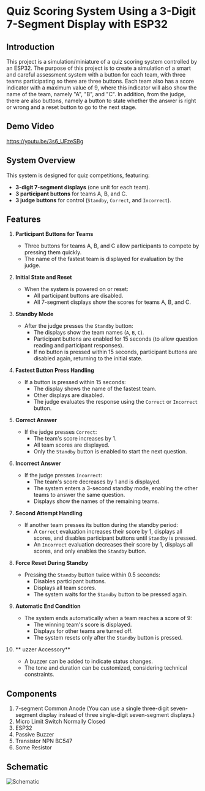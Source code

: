 # Quiz Scoring System Using a 3-Digit 7-Segment Display with ESP32
## Introduction
This project is a simulation/miniature of a quiz scoring system controlled by an ESP32. The purpose of this project is to create a simulation of a smart and careful assessment system with a button for each team, with three teams participating so there are three buttons. Each team also has a score indicator with a maximum value of 9, where this indicator will also show the name of the team, namely "A", "B", and "C". In addition, from the judge, there are also buttons, namely a button to state whether the answer is right or wrong and a reset button to go to the next stage.
## Demo Video
https://youtu.be/3s6_UFzeSBg

## System Overview
This system is designed for quiz competitions, featuring:
- **3-digit 7-segment displays** (one unit for each team).
- **3 participant buttons** for teams A, B, and C.
- **3 judge buttons** for control (`Standby`, `Correct`, and `Incorrect`).

## Features
1. **Participant Buttons for Teams**  
   - Three buttons for teams A, B, and C allow participants to compete by pressing them quickly.  
   - The name of the fastest team is displayed for evaluation by the judge.

2. **Initial State and Reset**  
   - When the system is powered on or reset:
     - All participant buttons are disabled.
     - All 7-segment displays show the scores for teams A, B, and C.

3. **Standby Mode**  
   - After the judge presses the `Standby` button:
     - The displays show the team names (`A`, `B`, `C`).
     - Participant buttons are enabled for 15 seconds (to allow question reading and participant responses).  
     - If no button is pressed within 15 seconds, participant buttons are disabled again, returning to the initial state.

4. **Fastest Button Press Handling**  
   - If a button is pressed within 15 seconds:
     - The display shows the name of the fastest team.
     - Other displays are disabled.
     - The judge evaluates the response using the `Correct` or `Incorrect` button.

5. **Correct Answer**  
   - If the judge presses `Correct`:
     - The team's score increases by 1.
     - All team scores are displayed.
     - Only the `Standby` button is enabled to start the next question.

6. **Incorrect Answer**  
   - If the judge presses `Incorrect`:
     - The team's score decreases by 1 and is displayed.
     - The system enters a 3-second standby mode, enabling the other teams to answer the same question.
     - Displays show the names of the remaining teams.

7. **Second Attempt Handling**  
   - If another team presses its button during the standby period:
     - A `Correct` evaluation increases their score by 1, displays all scores, and disables participant buttons until `Standby` is pressed.
     - An `Incorrect` evaluation decreases their score by 1, displays all scores, and only enables the `Standby` button.

8. **Force Reset During Standby**  
   - Pressing the `Standby` button twice within 0.5 seconds:
     - Disables participant buttons.
     - Displays all team scores.
     - The system waits for the `Standby` button to be pressed again.

9. **Automatic End Condition**  
   - The system ends automatically when a team reaches a score of 9:
     - The winning team's score is displayed.
     - Displays for other teams are turned off.
     - The system resets only after the `Standby` button is pressed.

10. ** uzzer Accessory**  
    - A buzzer can be added to indicate status changes.
    - The tone and duration can be customized, considering technical constraints.

## Components 
1. 7-segment Common Anode (You can use a single three-digit seven-segment display instead of three single-digit seven-segment displays.)
2. Micro Limit Switch Normally Closed
3. ESP32
4. Passive Buzzer
5. Transistor NPN BC547
6. Some Resistor
## Schematic
![Schematic](https://github.com/user-attachments/assets/065c8b9c-7b83-4924-8680-05b514561706)
